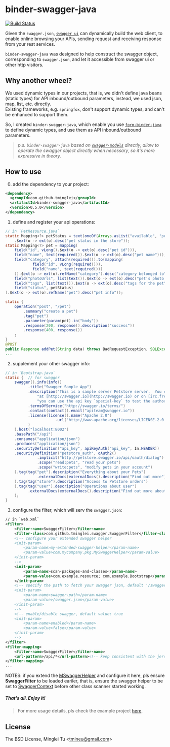 # binder-swagger-java

[![Build Status](https://travis-ci.org/tminglei/binder-swagger-java.svg?branch=master)](https://travis-ci.org/tminglei/binder-swagger-java)

Given the `swagger.json`, [`swagger ui`](http://petstore.swagger.io/) can dynamically build the web client, to enable online browsing your APIs, sending request and receiving response from your rest services.

`binder-swagger-java` was designed to help construct the swagger object, corresponding to `swagger.json`, and let it accessible from swagger ui or other http visitors.


## Why another wheel?
We used dynamic types in our projects, that is, we didn't define java beans (static types) for API inbound/outbound parameters, instead, we used json, map, list, etc. directly.  
Existing frameworks, e.g. `springfox`, don't support dynamic types, and can't be enhanced to support them.

So, I created `binder-swagger-java`, which enable you use [`form-binder-java`](https://github.com/tminglei/form-binder-java) to define dynamic types, and use them as API inbound/outbound parameters.

> _p.s. `binder-swagger-java` based on [`swagger-models`](https://github.com/swagger-api/swagger-core) directly, allow to operate the swagger object directly when necessary, so it's more expressive in theory._

## How to use
0) add the dependency to your project:
```xml
<dependency>
  <groupId>com.github.tminglei</groupId>
  <artifactId>binder-swagger-java</artifactId>
  <version>0.5.0</version>
</dependency>
```
1) define and register your api operations:
```java
// in `PetResource.java`
static Mapping<?> petStatus = text(oneOf(Arrays.asList("available", "pending", "sold")))
    .$ext(o -> ext(o).desc("pet status in the store"));
static Mapping<?> pet = mapping(
    field("id", vLong().$ext(o -> ext(o).desc("pet id"))),
    field("name", text(required()).$ext(o -> ext(o).desc("pet name"))),
    field("category", attach(required()).to(mapping(
            field("id", vLong(required())),
            field("name", text(required()))
    )).$ext(o -> ext(o).refName("category").desc("category belonged to"))),
    field("photoUrls", list(text()).$ext(o -> ext(o).desc("pet's photo urls"))),
    field("tags", list(text()).$ext(o -> ext(o).desc("tags for the pet"))),
    field("status", petStatus)
).$ext(o -> ext(o).refName("pet").desc("pet info"));

static {
    operation("post", "/pet")
        .summary("create a pet")
        .tag("pet")
        .parameter(param(pet).in("body"))
        .response(200, response().description("success"))
        .response(400, response())
    ;
}
@POST
public Response addPet(String data) throws BadRequestException, SQLException {
...
```
2) supplement your other swagger info:
```java
// in `Bootstrap.java`
static {  // for swagger
	swagger().info(info()
	      .title("Swagger Sample App")
	      .description("This is a sample server Petstore server.  You can find out more about Swagger " +
		      "at [http://swagger.io](http://swagger.io) or on [irc.freenode.net, #swagger](http://swagger.io/irc/).  For this sample, " +
		      "you can use the api key `special-key` to test the authorization filters.")
	      .termsOfService("http://swagger.io/terms/")
	      .contact(contact().email("apiteam@swagger.io"))
	      .license(license().name("Apache 2.0")
		              .url("http://www.apache.org/licenses/LICENSE-2.0.html")
	      )
	).host("localhost:8002")
	.basePath("/api")
	.consumes("application/json")
	.produces("application/json")
	.securityDefinition("api_key", apiKeyAuth("api_key", In.HEADER))
	.securityDefinition("petstore_auth", oAuth2()
		      .implicit("http://petstore.swagger.io/api/oauth/dialog")
		      .scope("read:pets", "read your pets")
		      .scope("write:pets", "modify pets in your account")
	).tag(tag("pet").description("Everything about your Pets")
		      .externalDocs(externalDocs().description("Find out more").url("http://swagger.io"))
	).tag(tag("store").description("Access to Petstore orders")
	).tag(tag("user").description("Operations about user")
	      .externalDocs(externalDocs().description("Find out more about our store").url("http://swagger.io"))
	);
}
```
3) configure the filter, which will serv the `swagger.json`:
```xml
// in `web.xml`
<filter>
    <filter-name>SwaggerFilter</filter-name>
    <filter-class>com.github.tminglei.swagger.SwaggerFilter</filter-class>
    <!-- configure your extended swagger helper
    <init-param>
        <param-name>my-extended-swagger-helper</param-name>
        <param-value>com.mycompany.pkg.MySwaggerHelper</param-value>
    </init-param>
    -->
    <init-param>
        <param-name>scan-packages-and-classes</param-name>
        <param-value>com.example.resource; com.example.Bootstrap</param-value>
    </init-param>
    <!-- specify the path to fetch your swagger json, default '/swagger.json'
    <init-param>
        <param-name>swagger-path</param-name>
        <param-value>/swagger.json</param-value>
    </init-param>
    -->
    <!-- enable/disable swagger, default value: true
    <init-param>
        <param-name>enabled</param-name>
        <param-value>false</param-value>
    </init-param>
    -->
</filter>
<filter-mapping>
    <filter-name>SwaggerFilter</filter-name>
    <url-pattern>/api/*</url-pattern><!-- keep consistent with the jersey servlet mapping -->
</filter-mapping>
...
```
NOTES: if you extend the [MSwaggerHelper](https://github.com/tminglei/binder-swagger-java/blob/master/src/main/java/com/github/tminglei/swagger/MSwaggerHelper.java) and configure it here, pls ensure **SwaggerFilter** to be loaded eariler, that is, ensure the swagger helper to be set to [SwaggerContext](https://github.com/tminglei/binder-swagger-java/blob/master/src/main/java/com/github/tminglei/swagger/SwaggerContext.java) before other class scanner started working.


##### That's all. Enjoy it!


> For more usage details, pls check the example project [here](https://github.com/tminglei/binder-swagger-java/tree/master/example/java-jaxrs).


## License
The BSD License, Minglei Tu &lt;tmlneu@gmail.com&gt;
